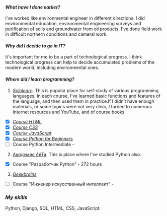 #### _What have I done earlier?_

I've worked like environmental engineer in different directions.
I did environmental education, environmental engineering surveys 
and purification of soils and groundwater from oil products.
I've done field work in difficult northern conditions and cameral work.

#### _Why did I decide to go in IT?_

It's important for me to be a part of technological progress.
I think technological progress can help to decide accumulated
problems of the modern world, including environmental ones.

#### _Where did I learn programming?_

1. [_Sololearn_](https://www.sololearn.com/home). This is popular place for self-study of various
programming languages. In each course, I've learned basic functions and features of the language, 
and then used them in practice.If I didn’t have enough materials, or some topics were not very clear,
I turned to numerous Internet resources and YouTube, and of course books.

- [X] [_Course HTML_](HTML.JPG)
- [X] [_Course CSS_](CSS.JPG) 
- [X] [_Course JavaScript_](JavaScript.JPG) 
- [X] [_Course Python for Beginners_](Python%20for%20Begginers.PNG)
- [ ] Course Python Intermediate - 

2. [_Академия АйТи_](https://academyit.ru/courses/pp_python/). This is place where I've studied Python also.

- [X] Course "Разработчик Python" - 272 hours

3. [_Geekbrains_](https://gb.ru/geek_university/analyst/ai-engineer-dp)

- [ ] Course "Инженер искусственный интеллект" - 


### _My skills_

Python, Django, SQL, HTML, CSS, JavaScript.

